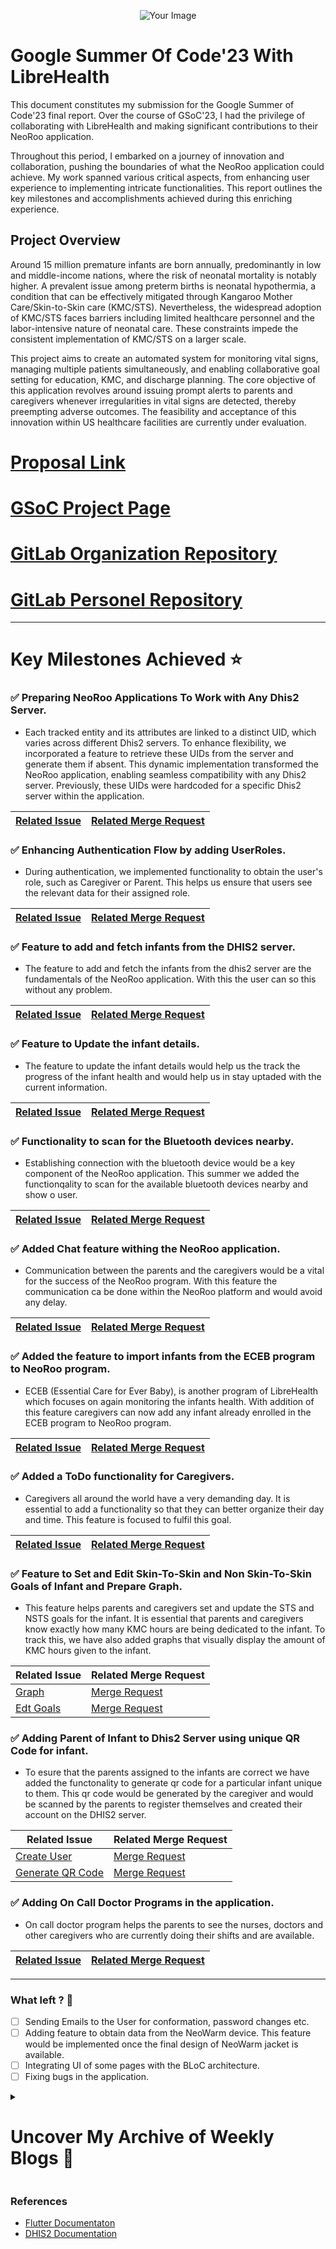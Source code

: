 <p align="center">
  <img src="https://drive.google.com/uc?export=view&id=1DFOupqyidN_zv20pintUAV1y1FLW-LqD" alt="Your Image" />
</p>

# Google Summer Of Code'23 With LibreHealth
This document constitutes my submission for the Google Summer of Code'23 final report. Over the course of GSoC'23, I had the privilege of collaborating with LibreHealth and making significant contributions to their NeoRoo application.

Throughout this period, I embarked on a journey of innovation and collaboration, pushing the boundaries of what the NeoRoo application could achieve. My work spanned various critical aspects, from enhancing user experience to implementing intricate functionalities. This report outlines the key milestones and accomplishments achieved during this enriching experience.

## Project Overview
Around 15 million premature infants are born annually, predominantly in low and middle-income nations, where the risk of neonatal mortality is notably higher. A prevalent issue among preterm births is neonatal hypothermia, a condition that can be effectively mitigated through Kangaroo Mother Care/Skin-to-Skin care (KMC/STS). Nevertheless, the widespread adoption of KMC/STS faces barriers including limited healthcare personnel and the labor-intensive nature of neonatal care. These constraints impede the consistent implementation of KMC/STS on a larger scale.

This project aims to create an automated system for monitoring vital signs, managing multiple patients simultaneously, and enabling collaborative goal setting for education, KMC, and discharge planning. The core objective of this application revolves around issuing prompt alerts to parents and caregivers whenever irregularities in vital signs are detected, thereby preempting adverse outcomes. The feasibility and acceptance of this innovation within US healthcare facilities are currently under evaluation.

# [Proposal Link](https://docs.google.com/document/d/1q9DTqlZz-uUOLluArAkdCrcy4aYDVFAjvMgzSmtjT50/edit?usp=sharing)
# [GSoC Project Page](https://summerofcode.withgoogle.com/programs/2023/projects/QKyiu6a7)
# [GitLab Organization Repository](https://gitlab.com/librehealth/incubating-projects/mhbs/lh-mhbs-neoroo)
# [GitLab Personel Repository](https://gitlab.com/Mehul-Kumar-27/lh-mhbs-neoroo)

***

# Key Milestones Achieved ⭐

### ✅ Preparing NeoRoo Applications To Work with Any Dhis2 Server.
- Each tracked entity and its attributes are linked to a distinct UID, which varies across different Dhis2 servers. To enhance flexibility, we incorporated a feature to retrieve these UIDs from the server and generate them if absent. This dynamic implementation transformed the NeoRoo application, enabling seamless compatibility with any Dhis2 server. Previously, these UIDs were hardcoded for a specific Dhis2 server within the application.
  
<div align="center">

| [Related Issue](https://gitlab.com/librehealth/incubating-projects/mhbs/lh-mhbs-neoroo/-/issues/38)         | [Related Merge Request](https://gitlab.com/librehealth/incubating-projects/mhbs/lh-mhbs-neoroo/-/merge_requests/40) |
|-----------------------|-----------------------|

</div>

### ✅ Enhancing Authentication Flow  by adding UserRoles.
- During authentication, we implemented functionality to obtain the user's role, such as Caregiver or Parent. This helps us ensure that users see the relevant data for their assigned role.

<div align="center">

| [Related Issue](https://gitlab.com/librehealth/incubating-projects/mhbs/lh-mhbs-neoroo/-/issues/38)         | [Related Merge Request](https://gitlab.com/librehealth/incubating-projects/mhbs/lh-mhbs-neoroo/-/merge_requests/40) |
|-----------------------|-----------------------|

</div>

### ✅ Feature to add and fetch infants from the DHIS2 server.
- The feature to add and fetch the infants from the dhis2 server are the fundamentals of the NeoRoo application. With this the user can so this without any problem.
 
<div align="center">

| [Related Issue](https://gitlab.com/librehealth/incubating-projects/mhbs/lh-mhbs-neoroo/-/issues/47) | [Related Merge Request](https://gitlab.com/librehealth/incubating-projects/mhbs/lh-mhbs-neoroo/-/merge_requests/47) |
|-----------------------|-----------------------|

</div>

### ✅ Feature to Update the infant details.
- The feature to update the infant details would help us the track the progress of the infant health and would help us in stay uptaded with the current information.

<div align="center">

| [Related Issue](https://gitlab.com/librehealth/incubating-projects/mhbs/lh-mhbs-neoroo/-/issues/48) | [Related Merge Request](https://gitlab.com/librehealth/incubating-projects/mhbs/lh-mhbs-neoroo/-/merge_requests/48) |
|-----------------------|-----------------------|

</div>

### ✅ Functionality to scan for the Bluetooth devices nearby.
- Establishing connection with the bluetooth device would be a key component of the NeoRoo application. This summer we added the functionqality to scan for the available bluetooth devices nearby and show o user.

<div align="center">

| [Related Issue](https://gitlab.com/librehealth/incubating-projects/mhbs/lh-mhbs-neoroo/-/issues/49) | [Related Merge Request](https://gitlab.com/librehealth/incubating-projects/mhbs/lh-mhbs-neoroo/-/merge_requests/58) |
|-----------------------|-----------------------|

</div>

### ✅ Added Chat feature withing the NeoRoo application.
- Communication between the parents and the caregivers would be a vital for the success of the NeoRoo program. With this feature the communication ca be done within the NeoRoo platform and would avoid any delay.

<div align="center">

| [Related Issue](https://gitlab.com/librehealth/incubating-projects/mhbs/lh-mhbs-neoroo/-/issues/81) | [Related Merge Request](https://gitlab.com/librehealth/incubating-projects/mhbs/lh-mhbs-neoroo/-/merge_requests/68) |
|-----------------------|-----------------------|

</div>

### ✅ Added the feature to import infants from the ECEB program to NeoRoo program.
- ECEB (Essential Care for Ever Baby),  is another program of LibreHealth which focuses on again monitoring the infants health. With addition of this feature caregivers can now add any infant already enrolled in the ECEB program to NeoRoo program.

<div align="center">

| [Related Issue](https://gitlab.com/librehealth/incubating-projects/mhbs/lh-mhbs-neoroo/-/issues/83) | [Related Merge Request](https://gitlab.com/librehealth/incubating-projects/mhbs/lh-mhbs-neoroo/-/merge_requests/54) |
|-----------------------|-----------------------|

</div>

### ✅ Added a ToDo functionality for Caregivers.
- Caregivers all around the world have a very demanding day. It is essential to add a functionality so that they can better organize their day and time. This feature is focused to fulfil this goal.

<div align="center">

| [Related Issue](https://gitlab.com/librehealth/incubating-projects/mhbs/lh-mhbs-neoroo/-/issues/89) | [Related Merge Request](https://gitlab.com/librehealth/incubating-projects/mhbs/lh-mhbs-neoroo/-/merge_requests/61) |
|-----------------------|-----------------------|

</div>

### ✅ Feature to Set and Edit Skin-To-Skin and Non Skin-To-Skin Goals of Infant and Prepare Graph.
- This feature helps parents and caregivers set and update the STS and NSTS goals for the infant. It is essential that parents and caregivers know exactly how many KMC hours are being dedicated to the infant. To track this, we have also added graphs that visually display the amount of KMC hours given to the infant.

<div align="center">

| Related Issue         | Related Merge Request |
|-----------------------|-----------------------|
| [Graph](https://gitlab.com/librehealth/incubating-projects/mhbs/lh-mhbs-neoroo/-/issues/90)               | [Merge Request](https://gitlab.com/librehealth/incubating-projects/mhbs/lh-mhbs-neoroo/-/merge_requests/62)                  |
| [Edt Goals](https://gitlab.com/librehealth/incubating-projects/mhbs/lh-mhbs-neoroo/-/issues/91)               | [Merge Request](https://gitlab.com/librehealth/incubating-projects/mhbs/lh-mhbs-neoroo/-/merge_requests/65)                  |

</div>

### ✅ Adding Parent of Infant to Dhis2 Server using unique QR Code for infant.
- To esure that the parents assigned to the infants are correct we have added the functonality to generate qr code for a particular infant unique to them. This qr code would be generated by the caregiver and would be scanned by the parents to register themselves and created their account on the DHIS2 server.

<div align="center">

| Related Issue         | Related Merge Request |
|-----------------------|-----------------------|
| [Create User](https://gitlab.com/librehealth/incubating-projects/mhbs/lh-mhbs-neoroo/-/issues/92)               | [Merge Request](https://gitlab.com/librehealth/incubating-projects/mhbs/lh-mhbs-neoroo/-/merge_requests/68)                  |
| [Generate QR Code](https://gitlab.com/librehealth/incubating-projects/mhbs/lh-mhbs-neoroo/-/issues/95)               | [Merge Request](https://gitlab.com/librehealth/incubating-projects/mhbs/lh-mhbs-neoroo/-/merge_requests/72)                  |

</div>

### ✅ Adding On Call Doctor Programs in the application.
- On call doctor program helps the parents to see the nurses, doctors and other caregivers who are currently doing their shifts and are available.

<div align="center">

| [Related Issue](https://gitlab.com/librehealth/incubating-projects/mhbs/lh-mhbs-neoroo/-/issues/84) | [Related Merge Request](https://gitlab.com/librehealth/incubating-projects/mhbs/lh-mhbs-neoroo/-/merge_requests/59) |
|-----------------------|-----------------------|

</div>

***

### What left ? 🤔

- [ ] Sending Emails to the User for conformation, password changes etc.
- [ ] Adding feature to obtain data from the NeoWarm device. This feature would be implemented once the final design of NeoWarm jacket is available.
- [ ] Integrating UI of some pages with the BLoC architecture.
- [ ] Fixing bugs in the application.

<details>
<summary><h1>Uncover My Archive of Weekly Blogs 📝</h1></summary>
<br>
  
- [Week 1](https://mehulkumar.hashnode.dev/week-1-gsoc23-with-librehealth)
  
- [Week 2](https://mehulkumar.hashnode.dev/week-2-gsoc23-with-librehealth)
  
- [Week 3](https://mehulkumar.hashnode.dev/week-3-gsoc23-with-librehealth)
  
- [Week 4](https://mehulkumar.hashnode.dev/week-4-gsoc23-with-librehealth)

- [Week 5](https://mehulkumar.hashnode.dev/week-5-gsoc23-with-librehealth)

- [Week 6](https://mehulkumar.hashnode.dev/week-6-gsoc23-with-librehealth)

- [Week 7](https://mehulkumar.hashnode.dev/week-7-gsoc23-with-librehealth)

- [Week 8](https://mehulkumar.hashnode.dev/week-8-gsoc23-with-librehealth)

- [Week 9](https://mehulkumar.hashnode.dev/week-9-gsoc23-with-librehealth)

- [Week 10](https://mehulkumar.hashnode.dev/week-10-gsoc23-with-librehealth)

- [Week 11](https://mehulkumar.hashnode.dev/week-11-gsoc23-with-librehealth)

- [Week 12](https://mehulkumar.hashnode.dev/week-12-gsoc23-with-librehealth)
  
</details>

### References
- [Flutter Documentaton](https://docs.flutter.dev/)
- [DHIS2 Documentation](https://docs.dhis2.org/en/develop/using-the-api/dhis-core-version-239/introduction.html)

